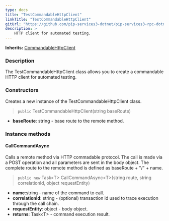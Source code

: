 ```yaml
---
type: docs
title: "TestCommandableHttpClient"
linkTitle: "TestCommandableHttpClient"
gitUrl: "https://github.com/pip-services3-dotnet/pip-services3-rpc-dotnet"
description: >
    HTTP client for automated testing.
---
```


**Inherits:** [CommandableHttpClient](../../clients/commandable_http_client)

### Description

The TestCommandableHttpClient class allows you to create a commandable HTTP client for automated testing.

### Constructors
Creates a new instance of the TestCommandableHttpClient class.
> `public` TestCommandableHttpClient(string baseRoute)

- **baseRoute**: string - base route to the remote method.


### Instance methods

#### CallCommandAsync
Calls a remote method via HTTP commadable protocol.
The call is made via a POST operation and all parameters are sent in the body object.
The complete route to the remote method is defined as baseRoute + "/" + name.

> `public new` Task\<T\> CallCommandAsync\<T\>(string route, string correlationId, object requestEntity)

- **name**:string - name of the command to call. 
- **correlationId**: string - (optional) transaction id used to trace execution through the call chain.
- **requestEntity**: object - body object.
- **returns**: Task\<T\> - command execution result.


